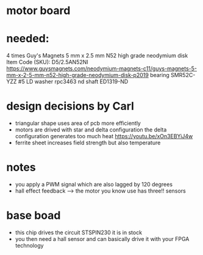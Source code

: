 # motor board

# needed:
 4 times 
 Guy's Magnets 5 mm x 2.5 mm N52 high grade neodymium disk
   Item Code (SKU): D5/2.5AN52NI
   https://www.guysmagnets.com/neodymium-magnets-c11/guys-magnets-5-mm-x-2-5-mm-n52-high-grade-neodymium-disk-p2019
 bearing SMR52C-YZZ #5 LD
 washer rpc3463 nd
 shaft ED1319-ND

 # design decisions by Carl
 - triangular shape uses area of pcb more efficiently
 - motors are drived with star and delta configuration
      the delta configuration generates too much heat 
        https://youtu.be/xOn3EBYiJ4w
 - ferrite sheet increases field strength but also temperature

# notes
- you apply a PWM signal which are also lagged by 120 degrees
- hall effect feedback --> the motor you know use has three!! sensors

# base boad
- this chip drives the circuit STSPIN230 it is in stock
- you then need a hall sensor and can basically drive it with your FPGA technology